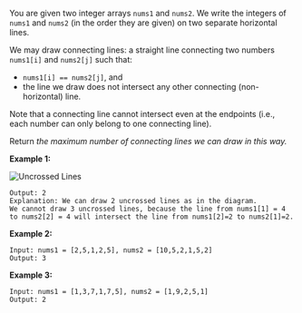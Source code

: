 You are given two integer arrays `nums1` and `nums2`. We write the integers of `nums1` and `nums2` (in the order they are given) on two separate horizontal lines.

We may draw connecting lines: a straight line connecting two numbers `nums1[i]` and `nums2[j]` such that:
- `nums1[i] == nums2[j]`, and
- the line we draw does not intersect any other connecting (non-horizontal) line.

Note that a connecting line cannot intersect even at the endpoints (i.e., each number can only belong to one connecting line).

Return _the maximum number of connecting lines we can draw in this way._

**Example 1:**

![Uncrossed Lines](https://assets.leetcode.com/uploads/2019/04/26/142.png)

```Input: nums1 = [1,4,2], nums2 = [1,2,4]
Output: 2
Explanation: We can draw 2 uncrossed lines as in the diagram.
We cannot draw 3 uncrossed lines, because the line from nums1[1] = 4 to nums2[2] = 4 will intersect the line from nums1[2]=2 to nums2[1]=2.
```

**Example 2:**
```
Input: nums1 = [2,5,1,2,5], nums2 = [10,5,2,1,5,2]
Output: 3
```

**Example 3:**
```
Input: nums1 = [1,3,7,1,7,5], nums2 = [1,9,2,5,1]
Output: 2
```